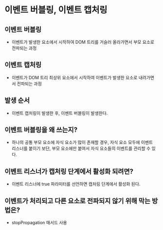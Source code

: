 # 이벤트 버블링, 이벤트 캡처링

## 이벤트 버블링
- 이벤트가 발생한 요소에서 시작하여 DOM 트리를 거슬러 올라가면서 부모 요소로 전파되는 과정

## 이벤트 캡처링
- 이벤트가 DOM 트리 최상위 요소에서 시작하여 이벤트가 발생한 요소로 내려가면서 전파되는 과정

## 발생 순서
- 이벤트 캡처링이 발생한 후, 이벤트 버블링이 발생한다.

## 이벤트 버블링을 왜 쓰는지?
- 하나의 공통 부모 요소에 자식 요소가 많이 존재할 경우, 자식 요소 모두에 이벤트 리스너를 붙이기 보단, 부모 요소에만 붙여서 자식 요소들의 이벤트를 관리할 수 있다.

## 이벤트 리스너가 캡처링 단계에서 활성화 되려면?
- 이벤트 리스너에 true 파라미터를 선언하면 캡처링 단계에서 활성화 된다.

## 이벤트가 처리되고 다른 요소로 전파되지 않기 위해 막는 방법은?
- stopPropagation 매서드 사용
